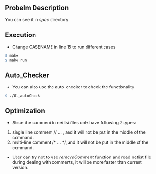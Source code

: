 ## Probelm Description
You can see it in *spec* directory

## Execution
* Change CASENAME in line 15 to run different cases

```makefile
$ make
$ make run
```

## Auto_Checker
* You can also use the auto-checker to check the functionality

```makefile
$ ./01_autoCheck
```

## Optimization
* Since the comment in netlist files only have following 2 types:
1. single line comment // ... , and it will not be put in the middle of the command.
2. multi-line comment /* ... */, and it will not be put in the middle of the command.

* User can try not to use *removeComment* function and read netlist file during dealing with comments, it will be more faster than current version.